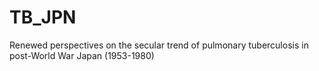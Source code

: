 # TB_JPN

Renewed perspectives on the secular trend of pulmonary tuberculosis in post-World War Japan (1953-1980)
